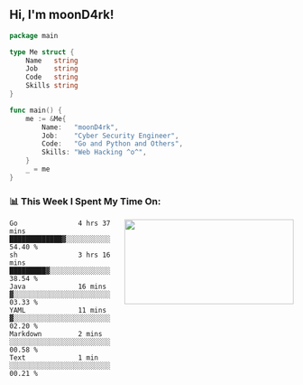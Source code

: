 <h2> Hi, I'm moonD4rk!</h2>

```go
package main

type Me struct {
	Name   string
	Job    string
	Code   string
	Skills string
}

func main() {
	me := &Me{
		Name:   "moonD4rk",
		Job:    "Cyber Security Engineer",
		Code:   "Go and Python and Others",
		Skills: "Web Hacking ^o^",
	}
	_ = me
}
```

<h3>📊 This Week I Spent My Time On:</h3>
<img align='right' src="https://github-readme-stats.vercel.app/api?username=moond4rk&show_icons=true&theme=radical", width="300" height="150">

<!--START_SECTION:waka-->

```text
Go               4 hrs 37 mins   █████████████▓░░░░░░░░░░░   54.40 %
sh               3 hrs 16 mins   █████████▓░░░░░░░░░░░░░░░   38.54 %
Java             16 mins         ▓░░░░░░░░░░░░░░░░░░░░░░░░   03.33 %
YAML             11 mins         ▓░░░░░░░░░░░░░░░░░░░░░░░░   02.20 %
Markdown         2 mins          ░░░░░░░░░░░░░░░░░░░░░░░░░   00.58 %
Text             1 min           ░░░░░░░░░░░░░░░░░░░░░░░░░   00.21 %
```

<!--END_SECTION:waka-->

